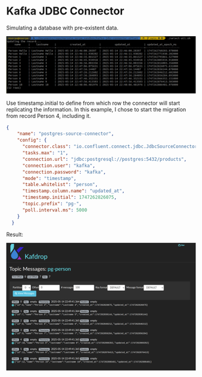 # Kafka JDBC Connector 


Simulating a database with pre-existent data.

![](imgs/database-rows.png)



Use timestamp.initial to define from which row the connector will start replicating the information. In this example, I chose to start the migration from record Person 4, including it.


```json
{
    "name": "postgres-source-connector",
    "config": {
      "connector.class": "io.confluent.connect.jdbc.JdbcSourceConnector",
      "tasks.max": "1",
      "connection.url": "jdbc:postgresql://postgres:5432/products",
      "connection.user": "kafka",
      "connection.password": "kafka",
      "mode": "timestamp",
      "table.whitelist": "person",
      "timestamp.column.name": "updated_at",
      "timestamp.initial": 1747262826075,
      "topic.prefix": "pg-",
      "poll.interval.ms": 5000
    }
  }
```
Result:

![](imgs/kafka-events.png)